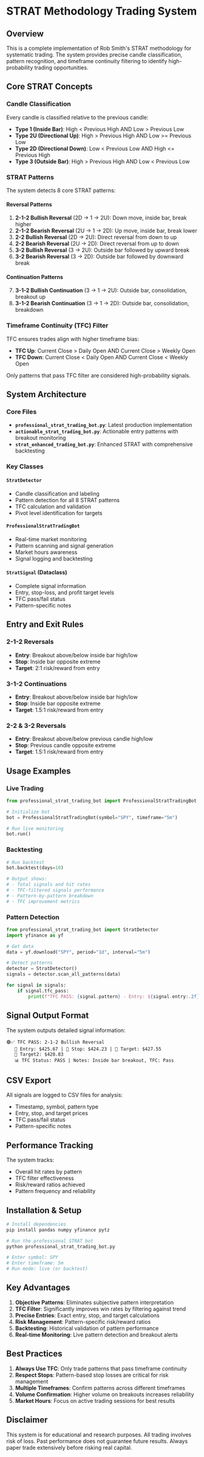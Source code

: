 # STRAT Methodology Trading System

## Overview

This is a complete implementation of Rob Smith's STRAT methodology for systematic trading. The system provides precise candle classification, pattern recognition, and timeframe continuity filtering to identify high-probability trading opportunities.

## Core STRAT Concepts

### Candle Classification

Every candle is classified relative to the previous candle:

- **Type 1 (Inside Bar)**: High < Previous High AND Low > Previous Low
- **Type 2U (Directional Up)**: High > Previous High AND Low >= Previous Low  
- **Type 2D (Directional Down)**: Low < Previous Low AND High <= Previous High
- **Type 3 (Outside Bar)**: High > Previous High AND Low < Previous Low

### STRAT Patterns

The system detects 8 core STRAT patterns:

#### Reversal Patterns
1. **2-1-2 Bullish Reversal** (2D → 1 → 2U): Down move, inside bar, break higher
2. **2-1-2 Bearish Reversal** (2U → 1 → 2D): Up move, inside bar, break lower
3. **2-2 Bullish Reversal** (2D → 2U): Direct reversal from down to up
4. **2-2 Bearish Reversal** (2U → 2D): Direct reversal from up to down
5. **3-2 Bullish Reversal** (3 → 2U): Outside bar followed by upward break
6. **3-2 Bearish Reversal** (3 → 2D): Outside bar followed by downward break

#### Continuation Patterns  
7. **3-1-2 Bullish Continuation** (3 → 1 → 2U): Outside bar, consolidation, breakout up
8. **3-1-2 Bearish Continuation** (3 → 1 → 2D): Outside bar, consolidation, breakdown

### Timeframe Continuity (TFC) Filter

TFC ensures trades align with higher timeframe bias:

- **TFC Up**: Current Close > Daily Open AND Current Close > Weekly Open
- **TFC Down**: Current Close < Daily Open AND Current Close < Weekly Open

Only patterns that pass TFC filter are considered high-probability signals.

## System Architecture

### Core Files

- **`professional_strat_trading_bot.py`**: Latest production implementation
- **`actionable_strat_trading_bot.py`**: Actionable entry patterns with breakout monitoring
- **`strat_enhanced_trading_bot.py`**: Enhanced STRAT with comprehensive backtesting

### Key Classes

#### `StratDetector`
- Candle classification and labeling
- Pattern detection for all 8 STRAT patterns
- TFC calculation and validation
- Pivot level identification for targets

#### `ProfessionalStratTradingBot`  
- Real-time market monitoring
- Pattern scanning and signal generation
- Market hours awareness
- Signal logging and backtesting

#### `StratSignal` (Dataclass)
- Complete signal information
- Entry, stop-loss, and profit target levels
- TFC pass/fail status
- Pattern-specific notes

## Entry and Exit Rules

### 2-1-2 Reversals
- **Entry**: Breakout above/below inside bar high/low
- **Stop**: Inside bar opposite extreme  
- **Target**: 2:1 risk/reward from entry

### 3-1-2 Continuations
- **Entry**: Breakout above/below inside bar high/low
- **Stop**: Inside bar opposite extreme
- **Target**: 1.5:1 risk/reward from entry

### 2-2 & 3-2 Reversals
- **Entry**: Breakout above/below previous candle high/low
- **Stop**: Previous candle opposite extreme
- **Target**: 1.5:1 risk/reward from entry

## Usage Examples

### Live Trading
```python
from professional_strat_trading_bot import ProfessionalStratTradingBot

# Initialize bot
bot = ProfessionalStratTradingBot(symbol="SPY", timeframe="5m")

# Run live monitoring
bot.run()
```

### Backtesting
```python
# Run backtest
bot.backtest(days=10)

# Output shows:
# - Total signals and hit rates
# - TFC-filtered signals performance
# - Pattern-by-pattern breakdown
# - TFC improvement metrics
```

### Pattern Detection
```python
from professional_strat_trading_bot import StratDetector
import yfinance as yf

# Get data
data = yf.download("SPY", period="1d", interval="5m")

# Detect patterns
detector = StratDetector()
signals = detector.scan_all_patterns(data)

for signal in signals:
    if signal.tfc_pass:
        print(f"TFC PASS: {signal.pattern} - Entry: ${signal.entry:.2f}")
```

## Signal Output Format

The system outputs detailed signal information:

```
🟢✅ TFC PASS: 2-1-2 Bullish Reversal
   📍 Entry: $425.67 | 🛑 Stop: $424.23 | 🎯 Target: $427.55
   🎯 Target2: $428.83
   📊 TFC Status: PASS | Notes: Inside bar breakout, TFC: Pass
```

## CSV Export

All signals are logged to CSV files for analysis:
- Timestamp, symbol, pattern type
- Entry, stop, and target prices  
- TFC pass/fail status
- Pattern-specific notes

## Performance Tracking

The system tracks:
- Overall hit rates by pattern
- TFC filter effectiveness
- Risk/reward ratios achieved
- Pattern frequency and reliability

## Installation & Setup

```bash
# Install dependencies
pip install pandas numpy yfinance pytz

# Run the professional STRAT bot
python professional_strat_trading_bot.py

# Enter symbol: SPY
# Enter timeframe: 5m  
# Run mode: live (or backtest)
```

## Key Advantages

1. **Objective Patterns**: Eliminates subjective pattern interpretation
2. **TFC Filter**: Significantly improves win rates by filtering against trend
3. **Precise Entries**: Exact entry, stop, and target calculations
4. **Risk Management**: Pattern-specific risk/reward ratios
5. **Backtesting**: Historical validation of pattern performance
6. **Real-time Monitoring**: Live pattern detection and breakout alerts

## Best Practices

1. **Always Use TFC**: Only trade patterns that pass timeframe continuity
2. **Respect Stops**: Pattern-based stop losses are critical for risk management  
3. **Multiple Timeframes**: Confirm patterns across different timeframes
4. **Volume Confirmation**: Higher volume on breakouts increases reliability
5. **Market Hours**: Focus on active trading sessions for best results

## Disclaimer

This system is for educational and research purposes. All trading involves risk of loss. Past performance does not guarantee future results. Always paper trade extensively before risking real capital.